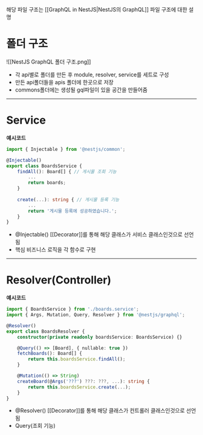 해당 파일 구조는 [[GraphQL in NestJS|NestJS의 GraphQL]] 파일 구조에 대한 설명

# 폴더 구조
![[NestJS GraphQL 폴더 구조.png]]
- 각 api별로 폴더를 만든 후 module, resolver, service를 세트로 구성
- 만든 api폴더들을 apis 폴더에 한곳으로 저장
- commons폴더에는 생성될 gql파일이 있을 공간을 만들어줌

--- 
# Service

**예시코드**
```typescript
import { Injectable } from '@nestjs/common';

@Injectable() 
export class BoardsService { 
	findAll(): Board[] { // 게시물 조회 기능
		...
		return boards;
	}
	
	create(...): string { // 게시물 등록 기능
		...
		return '게시물 등록에 성공하였습니다.';
	}
}
```
- @Injectable() [[Decorator]]를 통해 해당 클래스가 서비스 클래스인것으로 선언됨
- 핵심 비즈니스 로직을 각 함수로 구현

--- 
# Resolver(Controller)

**예시코드**
```typescript
import { BoardsService } from './boards.service';
import { Args, Mutation, Query, Resolver } from '@nestjs/graphql';

@Resolver()
export class BoardsResolver {
	constructor(private readonly boardsService: BoardsService) {}

	@Query(() => [Board], { nullable: true })
	fetchBoards(): Board[] {
		return this.boardsService.findAll();
	}

	@Mutation(() => String)
	createBoard(@Args('???') ???: ???, ...): string {
		return this.boardsService.create(...);
	}
}
```
- @Resolver() [[Decorator]]를 통해 해당 클래스가 컨트롤러 클래스인것으로 선언됨
- Query(조회 기능) 